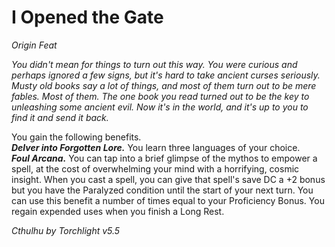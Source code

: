 # I Opened the Gate
*Origin Feat*

*You didn't mean for things to turn out this way. You were curious and perhaps ignored a few signs, but it's hard to take ancient curses seriously. Musty old books say a lot of things, and most of them turn out to be mere fables. Most of them. The one book you read turned out to be the key to unleashing some ancient evil. Now it's in the world, and it's up to you to find it and send it back.*

You gain the following benefits.  
***Delver into Forgotten Lore.*** You learn three languages of your choice.  
***Foul Arcana.*** You can tap into a brief glimpse of the mythos to empower a spell, at the cost of overwhelming your mind with a horrifying, cosmic insight. When you cast a spell, you can give that spell's save DC a +2 bonus but you have the Paralyzed condition until the start of your next turn. You can use this benefit a number of times equal to your Proficiency Bonus. You regain expended uses when you finish a Long Rest.


*Cthulhu by Torchlight v5.5*